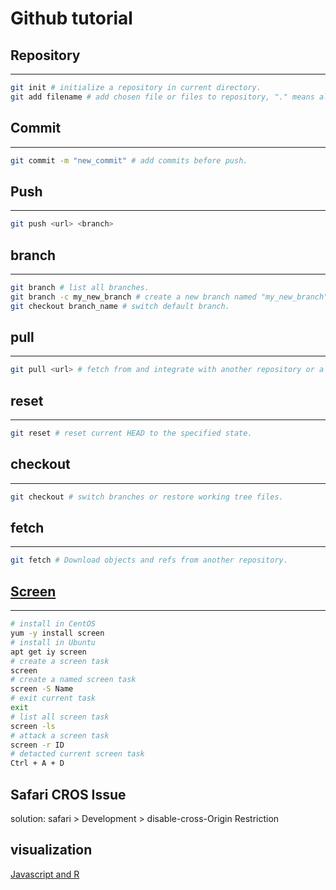# Github tutorial

## Repository
-----
```bash
git init # initialize a repository in current directory.
git add filename # add chosen file or files to repository, "." means all files and directories in current directory.
```

## Commit
-----
```bash
git commit -m "new_commit" # add commits before push.
```

## Push
-----
```bash
git push <url> <branch>
```

## branch
-----
```bash
git branch # list all branches.
git branch -c my_new_branch # create a new branch named "my_new_branch" .
git checkout branch_name # switch default branch.
```

## pull
-----
```bash
git pull <url> # fetch from and integrate with another repository or a local branch.
```

## reset
-----
```bash
git reset # reset current HEAD to the specified state.
```

## checkout
-----
```bash
git checkout # switch branches or restore working tree files.
```

## fetch 
-----
```bash
git fetch # Download objects and refs from another repository.
```

## [Screen](https://linuxize.com/post/how-to-use-linux-screen/)
-----
```bash
# install in CentOS
yum -y install screen
# install in Ubuntu
apt get iy screen
# create a screen task
screen
# create a named screen task
screen -S Name
# exit current task 
exit 
# list all screen task
screen -ls
# attack a screen task
screen -r ID
# detacted current screen task
Ctrl + A + D 
```
## Safari CROS Issue
solution: safari > Development > disable-cross-Origin Restriction

## visualization
[Javascript and R](https://bioconnector.github.io/workshops/r-interactive-viz.html#shiny)
